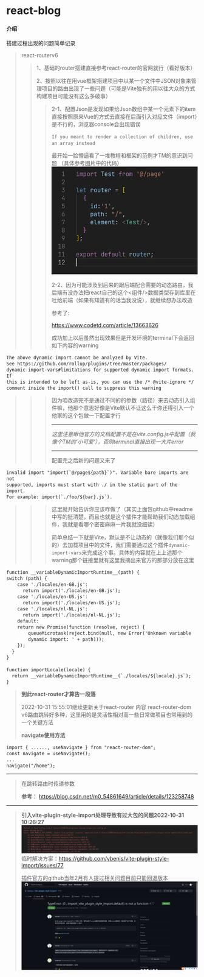# react-blog

#### 介绍
搭建过程出现的问题简单记录

>react-routerv6
>>1、基础的router搭建直接参考react-router的官网就行（看好版本）
>>
>>2、按照以往在用vue框架搭建项目中以某一个文件中JSON对象来管理项目的路由出现了一些问题（可能是Vite独有的用以往大众的方式构建项目可能没有这么多破事）
>>>2-1、配置Json是发现如果给Json数组中某一个元素下的item直接按照原来Vue的方式去直接在后面引入对应文件（import）是不行的，浏览器console会出现错误
>>>
>>>`If you meant to render a collection of children, use an array instead`
>>>
>>>最开始一脸懵逼看了一堆教程和框架的范例才TM的意识到问题
>>>（具体参考图片中的代码）
>>>![2-1第一个错误后修复的](/md_files/router-error1.png)
>>>
>>>2-2、因为可能涉及到后来的跟后端配合需要的动态路由，我后端有没办法把react自己的这个<组件/>数据类型存到库里在吐给前端（如果有知道有的话当我没说），就继续想办法改造
>>>
>>>参考了:
>>>
>>>https://www.codetd.com/article/13663626
>>>
>>>成功加上以后虽然出现效果但是开发环境的terminal下会返回如下内容的warning
>>>
~~~
The above dynamic import cannot be analyzed by Vite.
See https://github.com/rollup/plugins/tree/master/packages/
dynamic-import-vars#limitations for supported dynamic import formats. If
this is intended to be left as-is, you can use the /* @vite-ignore */ 
comment inside the import() call to suppress this warning
~~~
>>>
>>>因为咱改造完不是通过不同的的参数（路径）来去动态引入组件嘛，他那个意思好像是Vite默认不让这么干你还得引入一个他家的这个包做一下配置才行
>>>
>>>- - -
>>>*这里注意瞅他官方的文档配置不是在vite.config.js中配置（我像个TM的'小可爱'），否则terminal直接出现一大片error*
>>>- - -
>>>配置完之后新的问题又来了
>>>
~~~
invalid import "import(`@/page${path}`)". Variable bare imports are not 
supported, imports must start with ./ in the static part of the import. 
For example: import(`./foo/${bar}.js`).
~~~
>>>
>>>这里就开始告诉你应该咋做了（其实上面包github中readme中写的挺清楚，而且也就是这个插件才能帮助我们动态加载组件，我就是看哪个密密麻麻一片我就没细读）
>>>
>>>简单总结一下就是Vite，默认是不让动态的（就像我们那个似的）去加载项目中的文件，我们需要通过这个插件`dynamic-import-vars`来完成这个事。具体的内容就在上上述那个warning那个链接里就有这里我摘出来官方的那部分放在这里
~~~
function __variableDynamicImportRuntime__(path) {
switch (path) {
    case './locales/en-GB.js':
      return import('./locales/en-GB.js');
    case './locales/en-US.js':
      return import('./locales/en-US.js');
    case './locales/nl-NL.js':
      return import('./locales/nl-NL.js');
    default:
    return new Promise(function (resolve, reject) {
        queueMicrotask(reject.bind(null, new Error('Unknown variable
        dynamic import: ' + path)));
    });
  }
}

function importLocale(locale) {
  return __variableDynamicImportRuntime__(`./locales/${locale}.js`);
}
~~~

>>>
>>
> **到此react-router才算告一段落**
>
>2022-10-31 15:55:01继续更新关于react-router 内容
>react-router-dom v6路由跳转好多种，这里用的是灵活性相对高一些日常做项目也常用到的一个关键方法
>
>**navigate使用方法**
~~~
import { ......, useNavigate } from "react-router-dom";
const navigate = useNavigate();
...
navigate("/home");
~~~
---
>在跳转路由时传递参数
>
> **参考：** https://blog.csdn.net/m0_54861649/article/details/123258748
---
>**引入vite-plugin-style-import处理导致有过大包的问题2022-10-31 10:26:27**
![vite-plugin-style-import_error](/md_files/vite-plugin-style-import_version_error1.png)
临时解决方案：https://github.com/vbenjs/vite-plugin-style-import/issues/77
>
>插件官方的github当年2月有人提过相关问题目前只能回退版本
![vite-plugin-style-import_error](/md_files/vite-plugin-style-import_version_error.png)
